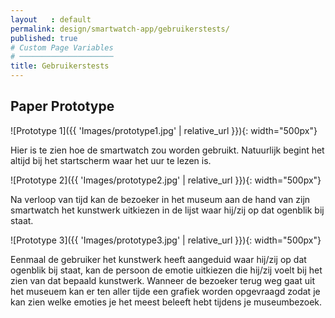 ```yaml
---
layout   : default
permalink: design/smartwatch-app/gebruikerstests/
published: true
# Custom Page Variables
# ─────────────────────
title: Gebruikerstests
---
```


Paper Prototype
---------------

![Prototype 1]({{ 'Images/prototype1.jpg' | relative_url }}){: width="500px"}

Hier is te zien hoe de smartwatch zou worden gebruikt. Natuurlijk begint het altijd bij het startscherm waar het uur te lezen is. 

![Prototype 2]({{ 'Images/prototype2.jpg' | relative_url }}){: width="500px"}

Na verloop van tijd kan de bezoeker in het museum aan de hand van zijn smartwatch het kunstwerk uitkiezen in de lijst waar hij/zij op dat ogenblik bij staat. 

![Prototype 3]({{ 'Images/prototype3.jpg' | relative_url }}){: width="500px"}

Eenmaal de gebruiker het kunstwerk heeft aangeduid waar hij/zij op dat ogenblik bij staat, kan de persoon de emotie uitkiezen die hij/zij voelt bij het zien van dat bepaald kunstwerk.
Wanneer de bezoeker terug weg gaat uit het museuem kan er ten aller tijde een grafiek worden opgevraagd zodat je kan zien welke emoties je het meest beleeft hebt tijdens je museumbezoek.


